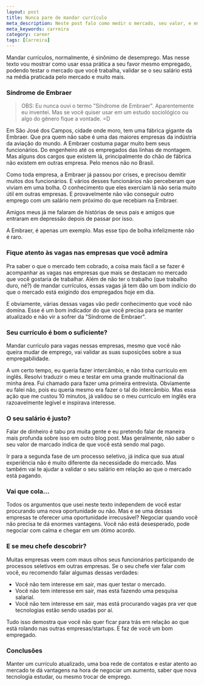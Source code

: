 ```yaml
---
layout: post
title: Nunca pare de mandar currículo
meta_description: Neste post falo como medir o mercado, seu valor, e empregabilidade.
meta_keywords: carreira
category: career
tags: [Carreira]
---
```


Mandar currículos, normalmente, é sinônimo de desemprego. Mas nesse texto vou 
mostrar como usar essa prática a seu favor mesmo empregado, podendo testar o
mercado que você trabalha, validar se o seu salário está na média praticada
pelo mercado e muito mais.

### Síndrome de Embraer

> OBS: Eu nunca ouvi o termo "Síndrome de Embraer". Aparentemente eu inventei.
> Mas se você quiser usar em um estudo sociológico ou algo do gênero fique a
> vontade. =D

Em São José dos Campos, cidade onde moro, tem uma fábrica gigante da Embraer.
Que pra quem não sabe é uma das maiores empresas da indústria da aviação do
mundo. A Embraer costuma pagar muito bem seus funcionários. Do engenheiro até
os empregados das linhas de montagem. Mas alguns dos cargos que existem lá,
principalmente do chão de fábrica não existem em outras empresa. Pelo menos não
no Brasil.

Como toda empresa, a Embraer já passou por crises, e precisou demitir muitos
dos funcionários. E vários desses funcionários não perceberam que viviam em uma
bolha. O conhecimento que eles exerciam lá não seria muito útil em outras
empresas. E provavelmente não vão conseguir outro emprego com um salário nem
próximo do que recebiam na Embraer.

Amigos meus já me falaram de histórias de seus pais e amigos que entraram em
depressão depois de passar por isso.

A Embraer, é apenas um exemplo. Mas esse tipo de bolha infelizmente não é raro.

### Fique atento às vagas nas empresas que você admira

Pra saber o que o mercado tem cobrado, a coisa mais fácil a se fazer é
acompanhar as vagas nas empresas que mais se destacam no mercado que você
gostaria de trabalhar. Além de não ter o trabalho (que trabalho duro, né?) de
mandar currículos, essas vagas já tem dão um bom indício do que o mercado está
exigindo dos empregados hoje em dia.

E obviamente, várias dessas vagas vão pedir conhecimento que você não domina.
Esse é um bom indicador do que você precisa para se manter atualizado e não vir
a sofrer da "Síndrome de Embraer".

### Seu currículo é bom o suficiente?

Mandar currículo para vagas nessas empresas, mesmo que você não queira
mudar de emprego, vai validar as suas suposições sobre a sua empregabilidade.

A um certo tempo, eu queria fazer intercâmbio, e não tinha currículo em inglês.
Resolvi traduzir o meu e testar em uma grande multinacional da minha área. Fui
chamado para fazer uma primeira entrevista. Obviamente eu falei não, pois eu
queria mesmo era fazer o tal do intercâmbio. Mas essa ação que me custou 10
minutos, já validou se o meu currículo em inglês era razoavelmente legível e
inspirava interesse.

### O seu salário é justo?

Falar de dinheiro é tabu pra muita gente e eu pretendo falar de maneira mais
profunda sobre isso em outro blog post. Mas geralmente, não saber o seu valor
de marcado indica de que você está sendo mal pago.

Ir para a segunda fase de um processo seletivo, já indica que sua atual
experiência não é muito diferente da necessidade do mercado. Mas também vai te
ajudar a validar o seu salário em relação ao que o mercado está pagando.

### Vai que cola...

Todos os argumentos que usei neste texto independem de você estar procurando
uma nova oportunidade ou não. Mas e se uma dessas empresas te oferecer uma
oportunidade irrecusável? Negociar quando você não precisa te dá enormes
vantagens. Você não está desesperado, pode negociar com calma e chegar em um
ótimo acordo.

### E se meu chefe descobrir?

Muitas empresas veem com maus olhos seus funcionários participando de processos
seletivos em outras empresas. Se o seu chefe vier falar com você, eu recomendo
falar algumas dessas verdades: 

- Você não tem interesse em sair, mas quer testar o mercado.
- Você não tem interesse em sair, mas está fazendo uma pesquisa salarial.
- Você não tem interesse em sair, mas está procurando vagas pra ver que
tecnologias estão sendo usadas por aí.

Tudo isso demostra que você não quer ficar para trás em relação ao que está
rolando nas outras empresas/startups. E faz de você um bom empregado.

### Conclusões

Manter um currículo atualizado, uma boa rede de contatos e estar atento ao
mercado te dá vantagens na hora de negociar um aumento, saber que nova
tecnologia estudar, ou mesmo trocar de emprego.
